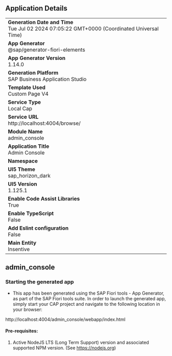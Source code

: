## Application Details
|               |
| ------------- |
|**Generation Date and Time**<br>Tue Jul 02 2024 07:05:22 GMT+0000 (Coordinated Universal Time)|
|**App Generator**<br>@sap/generator-fiori-elements|
|**App Generator Version**<br>1.14.0|
|**Generation Platform**<br>SAP Business Application Studio|
|**Template Used**<br>Custom Page V4|
|**Service Type**<br>Local Cap|
|**Service URL**<br>http://localhost:4004/browse/
|**Module Name**<br>admin_console|
|**Application Title**<br>Admin Console|
|**Namespace**<br>|
|**UI5 Theme**<br>sap_horizon_dark|
|**UI5 Version**<br>1.125.1|
|**Enable Code Assist Libraries**<br>True|
|**Enable TypeScript**<br>False|
|**Add Eslint configuration**<br>False|
|**Main Entity**<br>Insentive|

## admin_console



### Starting the generated app

-   This app has been generated using the SAP Fiori tools - App Generator, as part of the SAP Fiori tools suite.  In order to launch the generated app, simply start your CAP project and navigate to the following location in your browser:

http://localhost:4004/admin_console/webapp/index.html

#### Pre-requisites:

1. Active NodeJS LTS (Long Term Support) version and associated supported NPM version.  (See https://nodejs.org)


